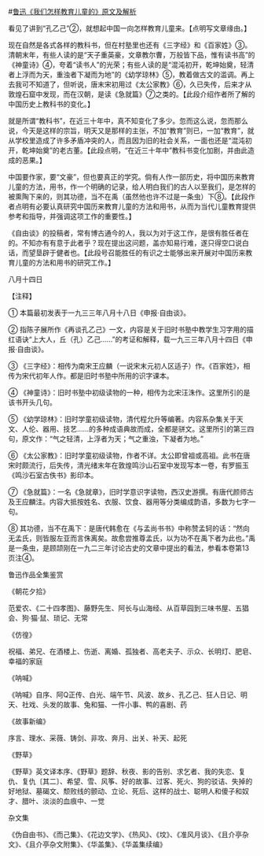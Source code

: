 #[鲁迅《我们怎样教育儿童的》原文及解析](https://www.vrrw.net/wx/8168.html)

看见了讲到“孔乙己”②，就想起中国一向怎样教育儿童来。【点明写文章缘由。】

现在自然是各式各样的教科书，但在村塾里也还有《三字经》和《百家姓》③。清朝末年，有些人读的是“天子重英豪，文章教尔曹，万般皆下品，惟有读书高”的《神童诗》④，夸着“读书人”的光荣；有些人读的是“混沌初开，乾坤始奠，轻清者上浮而为天，重浊者下凝而为地”的《幼学琼林》⑤，教着做古文的滥调。再上去我可不知道了，但听说，唐末宋初用过《太公家教》⑥，久已失传，后来才从敦煌石窟中发现，而在汉朝，是读《急就篇》⑦之类的。【此段介绍作者所了解的中国历史上教科书的变化。】



就是所谓“教科书”，在近三十年中，真不知变化了多少。忽而这么说，忽而那么说，今天是这样的宗旨，明天又是那样的主张，不加“教育”则已，一加“教育”，就从学校里造成了许多矛盾冲突的人，而且因为旧的社会关系，一面也还是“混沌初开，乾坤始奠”的老古董。【此段点明，“在近三十年中”教科书变化加剧，并由此造成的恶果。】

中国要作家，要“文豪”，但也要真正的学究。倘有人作一部历史，将中国历来教育儿童的方法，用书，作一个明确的记录，给人明白我们的古人以至我们，是怎样的被熏陶下来的，则其功德，当不在禹（虽然他也许不过是一条虫）下⑧。【此段作者点明有必要认真研究中国历来教育儿童的方法和用书，从而为当代儿童教育提供参考和指导，并强调这项工作的重要性。】

《自由谈》的投稿者，常有博古通今的人，我以为对于这工作，是很有胜任者在的。不知亦有有意于此者乎？现在提出这问题，盖亦知易行难，遂只得空口说白话，而望垦辟于健者也。【此段号召能胜任的有识之士能够出来开展对中国历来教育儿童的方法和用书的研究工作。】

八月十四日





【注释】

① 本篇最初发表于一九三三年八月十八日《申报·自由谈》。

② 指陈子展所作《再谈孔乙己》一文，内容是关于旧时书塾中教学生习字用的描红语诀“上大人，丘（孔）乙己……”的考证和解释，载一九三三年八月十四日《申报·自由谈》。

③ 《三字经》：相传为南宋王应麟（一说宋末元初人区适子）作。《百家姓》，相传为宋代初年人作。都是旧时书塾中所用的识字课本。

④ 《神童诗》：旧时书塾中初级读物的一种，相传为北宋汪洙作。这里所引的是该书开头几句。

⑤ 《幼学琼林》：旧时学童初级读物，清代程允升等编著。内容系杂集关于天文、人伦、器用、技艺……的多种成语典故而成，全都是骈文。这里所引的第三四句，原文作：“气之轻清，上浮者为天；气之重浊，下凝者为地。”

⑥ 《太公家教》：旧时学童初级读物，作者不详。太公即曾祖或高祖。此书在唐宋时颇流行，后失传，清光绪末年在敦煌鸣沙山石室中发现写本一卷，有罗振玉《鸣沙石室古佚书》影印本。

⑦ 《急就篇》：一名《急就章》，旧时学意识字读物，西汉史游撰。有唐代颜师古及王应麟注。内容大抵按姓名、衣服、饮食、器用等分类编成韵语，多数为七字一句。

⑧ 其功德，当不在禹下：是唐代韩愈在《与孟尚书书》中称赞孟轲的话：“然向无孟氏，则皆服左亚而言侏离矣。故愈尝推尊孟氏，以为功不在禹下者为此也。”禹是一条虫，是顾颉刚在一九二三年讨论古史的文章中提出的看法，参看本卷第13页注④。

鲁迅作品全集鉴赏

《朝花夕拾》

范爱农、《二十四孝图》、藤野先生、阿长与山海经、从百草园到三味书屋、五猖会、狗·猫·鼠、琐记、无常

《仿徨》

祝福、弟兄、在酒楼上、伤逝、离婚、孤独者、高老夫子、示众、长明灯、肥皂、幸福的家庭

《呐喊》

《呐喊》自序、阿Q正传、白光、端午节、风波、故乡、孔乙己、狂人日记、明天、社戏、头发的故事、兔和猫、一件小事、鸭的喜剧、药

《故事新编》

序言、理水、采薇、铸剑、非攻、奔月、出关、补天、起死

《野草》

《野草》英文译本序、《野草》题辞、秋夜、影的告别、求乞者、我的失恋、复仇、复仇〔其二〕、希望、雪、风筝、好的故事、过客、死火、狗的驳诘、失掉的好地狱、墓碣文、颓败线的颤动、立论、死后、这样的战士、聪明人和傻子和奴才、腊叶、淡淡的血痕中、一觉

杂文集

《伪自由书》、《而己集》、《花边文学》、《热风》、《坟》、《准风月谈》、《且介亭杂文》、《且介亭杂文附集》、《华盖集》、《华盖集续编》

